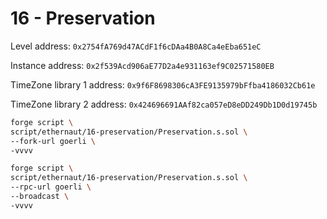 # 16 - Preservation

Level address: `0x2754fA769d47ACdF1f6cDAa4B0A8Ca4eEba651eC`

Instance address: `0x2f539Acd906aE77D2a4e931163ef9C02571580EB`

TimeZone library 1 address: `0x9f6F8698306cA3FE9135979bFfba4186032Cb61e`

TimeZone library 2 address: `0x424696691AAf82ca057eD8eDD249Db1D0d19745b`

```sh
forge script \
script/ethernaut/16-preservation/Preservation.s.sol \
--fork-url goerli \
-vvvv
```

```sh
forge script \
script/ethernaut/16-preservation/Preservation.s.sol \
--rpc-url goerli \
--broadcast \
-vvvv
```
